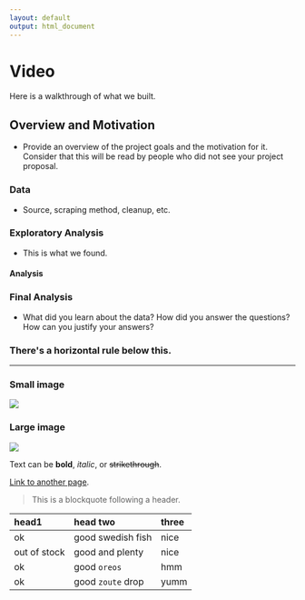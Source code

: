 ```yaml
---
layout: default
output: html_document
---
```


# [](#header-1)Video

Here is a walkthrough of what we built. 

## [](#header-2)Overview and Motivation
* Provide an overview of the project goals and the motivation for it. Consider that this will be read by people who did not see your project proposal.

### Data
* Source, scraping method, cleanup, etc.

### Exploratory Analysis
* This is what we found.

#### [](#header-4)Analysis

### Final Analysis
* What did you learn about the data? How did you answer the questions? How can you justify your answers?


### There's a horizontal rule below this.

* * *


### Small image

![](https://assets-cdn.github.com/images/icons/emoji/octocat.png)

### Large image

![](https://guides.github.com/activities/hello-world/branching.png)


Text can be **bold**, _italic_, or ~~strikethrough~~.

[Link to another page](another-page).

> This is a blockquote following a header.

| head1        | head two          | three |
|:-------------|:------------------|:------|
| ok           | good swedish fish | nice  |
| out of stock | good and plenty   | nice  |
| ok           | good `oreos`      | hmm   |
| ok           | good `zoute` drop | yumm  |


